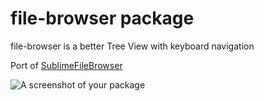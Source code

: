 # file-browser package

file-browser is a better Tree View with keyboard navigation

Port of [SublimeFileBrowser](https://github.com/aziz/SublimeFileBrowser)

![A screenshot of your package](https://f.cloud.github.com/assets/69169/2290250/c35d867a-a017-11e3-86be-cd7c5bf3ff9b.gif)
